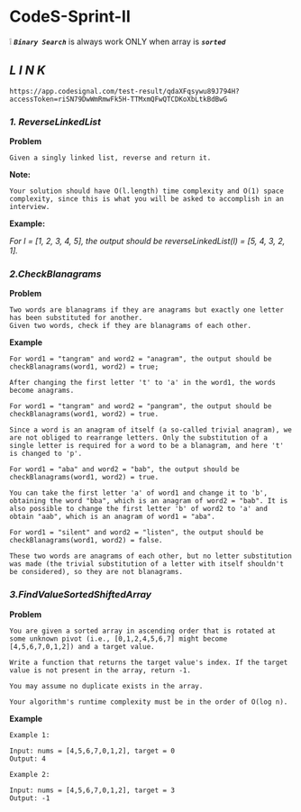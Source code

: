 # CodeS-Sprint-II

❕ ***`Binary Search`*** is always work ONLY when array is ***`sorted`***

## **_L I N K_**

    https://app.codesignal.com/test-result/qdaXFqsywu89J794H?accessToken=riSN79DwWmRmwFk5H-TTMxmQFwQTCDKoXbLtkBdBwG


### **_1. ReverseLinkedList_**


**Problem**

    Given a singly linked list, reverse and return it.

**Note:**

    Your solution should have O(l.length) time complexity and O(1) space complexity, since this is what you will be asked to accomplish in an interview.

**Example:**

_For l = [1, 2, 3, 4, 5], the output should be_
_reverseLinkedList(l) = [5, 4, 3, 2, 1]._

### **_2.CheckBlanagrams_**

**Problem**

    Two words are blanagrams if they are anagrams but exactly one letter has been substituted for another.
    Given two words, check if they are blanagrams of each other.

**Example**

    For word1 = "tangram" and word2 = "anagram", the output should be
    checkBlanagrams(word1, word2) = true;

    After changing the first letter 't' to 'a' in the word1, the words become anagrams.

    For word1 = "tangram" and word2 = "pangram", the output should be
    checkBlanagrams(word1, word2) = true.

    Since a word is an anagram of itself (a so-called trivial anagram), we are not obliged to rearrange letters. Only the substitution of a single letter is required for a word to be a blanagram, and here 't' is changed to 'p'.

    For word1 = "aba" and word2 = "bab", the output should be
    checkBlanagrams(word1, word2) = true.

    You can take the first letter 'a' of word1 and change it to 'b', obtaining the word "bba", which is an anagram of word2 = "bab". It is also possible to change the first letter 'b' of word2 to 'a' and obtain "aab", which is an anagram of word1 = "aba".

    For word1 = "silent" and word2 = "listen", the output should be
    checkBlanagrams(word1, word2) = false.

    These two words are anagrams of each other, but no letter substitution was made (the trivial substitution of a letter with itself shouldn't be considered), so they are not blanagrams.



### **_3.FindValueSortedShiftedArray_**


**Problem**

    You are given a sorted array in ascending order that is rotated at some unknown pivot (i.e., [0,1,2,4,5,6,7] might become [4,5,6,7,0,1,2]) and a target value.

    Write a function that returns the target value's index. If the target value is not present in the array, return -1.

    You may assume no duplicate exists in the array.

    Your algorithm's runtime complexity must be in the order of O(log n).    

**Example**

    Example 1:

    Input: nums = [4,5,6,7,0,1,2], target = 0
    Output: 4

    Example 2:

    Input: nums = [4,5,6,7,0,1,2], target = 3
    Output: -1


